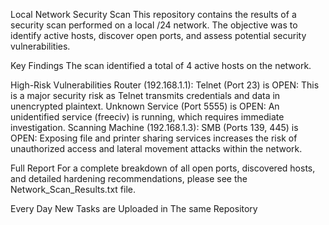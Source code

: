 Local Network Security Scan 
This repository contains the results of a security scan performed on a local /24 network. The objective was to identify active hosts, discover open ports, and assess potential security vulnerabilities.

Key Findings
The scan identified a total of 4 active hosts on the network.

High-Risk Vulnerabilities
Router (192.168.1.1):
Telnet (Port 23) is OPEN: This is a major security risk as Telnet transmits credentials and data in unencrypted plaintext.
Unknown Service (Port 5555) is OPEN: An unidentified service (freeciv) is running, which requires immediate investigation.
Scanning Machine (192.168.1.3):
SMB (Ports 139, 445) is OPEN: Exposing file and printer sharing services increases the risk of unauthorized access and lateral movement attacks within the network.

Full Report
For a complete breakdown of all open ports, discovered hosts, and detailed hardening recommendations, please see the Network_Scan_Results.txt file.


Every Day New Tasks are Uploaded in The same Repository
